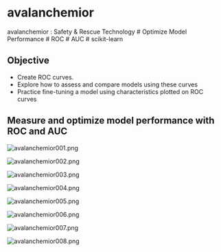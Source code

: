 # avalanchemior
avalanchemior : Safety & Rescue Technology # Optimize Model Performance # ROC # AUC # scikit-learn

## Objective
- Create ROC curves.
- Explore how to assess and compare models using these curves
- Practice fine-tuning a model using characteristics plotted on ROC curves


## 	Measure and optimize model performance with ROC and AUC 


![avalanchemior001.png](./media/avalanchemior001.png)

![avalanchemior002.png](./media/avalanchemior002.png)

![avalanchemior003.png](./media/avalanchemior003.png)

![avalanchemior004.png](./media/avalanchemior004.png)

![avalanchemior005.png](./media/avalanchemior005.png)

![avalanchemior006.png](./media/avalanchemior006.png)

![avalanchemior007.png](./media/avalanchemior007.png)

![avalanchemior008.png](./media/avalanchemior008.png)
